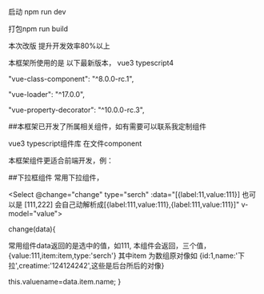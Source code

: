 启动 npm run dev

打包npm run build

本次改版 提升开发效率80%以上


本框架所使用的是 以下最新版本， vue3 typescript4

"vue-class-component": "^8.0.0-rc.1",

"vue-loader": "^17.0.0",

"vue-property-decorator": "^10.0.0-rc.3",


##本框架已开发了所属相关组件，如有需要可以联系我定制组件

vue3 typescript组件库 在文件component 

本框架组件更适合前端开发，例：

##下拉框组件 常用下拉组件，

<Select @change="change" type="serch"
:data="[{label:11,value:111}] 也可以是 [111,222] 会自己动解析成[{label:111,value:111},{label:111,value:111}]"  v-model="value">
</Select>

change(data){

  常用组件data返回的是选中的值，如111,
  本组件会返回，三个值，
  {value:111,item:item,type:'serch'}
  其中item 为数组原对像如 {id:1,name:'下拉',creatime:'124124242',这些是后台所后的对像}

  this.valuename=data.item.name;
}
